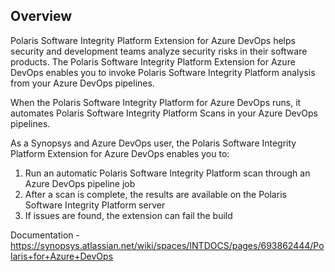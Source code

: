 ## Overview ##

Polaris Software Integrity Platform Extension for Azure DevOps helps security and development teams analyze security risks in their software products. The Polaris Software Integrity Platform Extension for Azure DevOps enables you to invoke Polaris Software Integrity Platform analysis from your Azure DevOps pipelines. 

When the Polaris Software Integrity Platform for Azure DevOps runs, it automates Polaris Software Integrity Platform Scans in your Azure DevOps pipelines. 

As a Synopsys and Azure DevOps user, the Polaris Software Integrity Platform Extension for Azure DevOps enables you to:
1. Run an automatic Polaris Software Integrity Platform scan through an Azure DevOps pipeline job
2. After a scan is complete, the results are available on the Polaris Software Integrity Platform server
3. If issues are found, the extension can fail the build


Documentation - https://synopsys.atlassian.net/wiki/spaces/INTDOCS/pages/693862444/Polaris+for+Azure+DevOps
